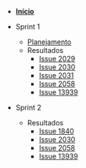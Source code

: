 - [<b>Início</b>](/)

- Sprint 1
  - [Planejamento](/sprints/sprint_1/planejamento.md)
  - Resultados
    - [Issue 2029](/sprints/sprint_1/resultados/issue2029.md)
    - [Issue 2030](/sprints/sprint_1/resultados/issue2030.md)
    - [Issue 2031](/sprints/sprint_1/resultados/issue2031.md)
    - [Issue 2058](/sprints/sprint_1/resultados/issue2058.md)
    - [Issue 13939](/sprints/sprint_1/resultados/issue13939.md)
- Sprint 2
  - Resultados
    - [Issue 1840](/sprints/sprint_2/resultados/issue1840.md)
    - [Issue 2030](/sprints/sprint_2/resultados/issue2030.md)
    - [Issue 2058](/sprints/sprint_2/resultados/issue2058.md)
    - [Issue 13939](/sprints/sprint_2/resultados/issue13939.md)


